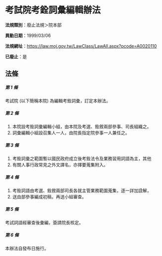 # 考試院考銓詞彙編輯辦法

**法規類別**：廢止法規＞院本部

**異動日期**：1999/03/06  

**法規網址**：https://law.moj.gov.tw/LawClass/LawAll.aspx?pcode=A0020110

**已廢止**：是



## 法條
##### 第 1 條
考試院 (以下簡稱本院) 為編輯考銓詞彙，訂定本辦法。

##### 第 2 條
1. 本院設考銓詞彙編輯小組，由本院及考選、銓敘兩部參事、司長組織之。
1. 詞彙編輯小組設召集人一人，由院長指定院參事一人兼任之。

##### 第 3 條
1. 考銓詞彙之範圍暫以國民政府成立後考銓法令及業務習用詞語為主，其他
1. 有關人事行政常見之外文譯名，亦擇要蒐集附入。

##### 第 4 條
1. 考銓詞語由考選、銓敘兩部司長各就主管業務範圍蒐集，逐一詳加詮解，
1. 送由部參事編成初稿，再送小組審查。

##### 第 5 條
考試詞語經審查後彙編，簽請院長核定。

##### 第 6 條
本辦法自發布日施行。


